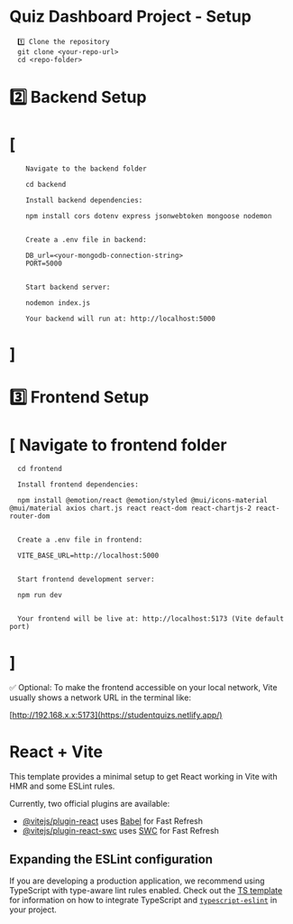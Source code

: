 # Quiz Dashboard Project - Setup
      1️⃣ Clone the repository
      git clone <your-repo-url>
      cd <repo-folder>

# 2️⃣ Backend Setup

  # [
        Navigate to the backend folder
      
        cd backend
        
        Install backend dependencies:
        
        npm install cors dotenv express jsonwebtoken mongoose nodemon
        
        
        Create a .env file in backend:
        
        DB_url=<your-mongodb-connection-string>
        PORT=5000
      
      
        Start backend server:
        
        nodemon index.js
      
        Your backend will run at: http://localhost:5000
  # ]

# 3️⃣ Frontend Setup

 # [ Navigate to frontend folder 

      cd frontend
      
      Install frontend dependencies:
      
      npm install @emotion/react @emotion/styled @mui/icons-material @mui/material axios chart.js react react-dom react-chartjs-2 react-router-dom
      
      
      Create a .env file in frontend:
      
      VITE_BASE_URL=http://localhost:5000
      
      
      Start frontend development server:
      
      npm run dev
      
      
      Your frontend will be live at: http://localhost:5173 (Vite default port)
# ]      
      

✅ Optional: To make the frontend accessible on your local network, Vite usually shows a network URL in the terminal like:

[http://192.168.x.x:5173](https://studentquizs.netlify.app/)



# React + Vite

This template provides a minimal setup to get React working in Vite with HMR and some ESLint rules.

Currently, two official plugins are available:

- [@vitejs/plugin-react](https://github.com/vitejs/vite-plugin-react/blob/main/packages/plugin-react) uses [Babel](https://babeljs.io/) for Fast Refresh
- [@vitejs/plugin-react-swc](https://github.com/vitejs/vite-plugin-react/blob/main/packages/plugin-react-swc) uses [SWC](https://swc.rs/) for Fast Refresh

## Expanding the ESLint configuration

If you are developing a production application, we recommend using TypeScript with type-aware lint rules enabled. Check out the [TS template](https://github.com/vitejs/vite/tree/main/packages/create-vite/template-react-ts) for information on how to integrate TypeScript and [`typescript-eslint`](https://typescript-eslint.io) in your project.
